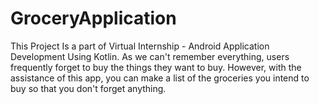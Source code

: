 # GroceryApplication
This Project Is a part of Virtual Internship - Android Application Development Using Kotlin.
As we can't remember everything, users frequently forget to buy the things they want to buy. However, with the assistance of this app, you can make a list of the groceries you intend to buy so that you don't forget anything.

